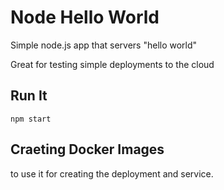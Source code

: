 # Node Hello World

Simple node.js app that servers "hello world"

Great for testing simple deployments to the cloud

## Run It

`npm start`
## Craeting Docker Images 
to use it for creating the deployment and service.

